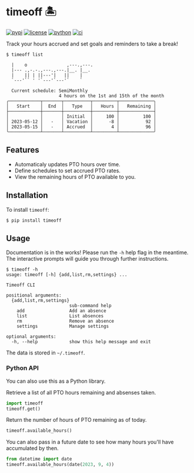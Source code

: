 # timeoff 🏝

[![pypi](https://img.shields.io/pypi/v/timeoff.svg)](https://pypi.python.org/pypi/timeoff) [![license](https://img.shields.io/pypi/l/timeoff.svg)](https://pypi.python.org/pypi/timeoff) [![python](https://img.shields.io/pypi/pyversions/timeoff.svg)](https://pypi.python.org/pypi/timeoff) [![ci](https://github.com/tifa/timeoff/actions/workflows/ci.yml/badge.svg?branch=main)](https://github.com/tifa/timeoff/actions/workflows/ci.yml)

Track your hours accrued and set goals and reminders to take a break!

```console
$ timeoff list

  |    o               ,---.,---.
  |--- .,-.-.,---.,---.|__. |__.
  |    || | ||---'|   ||    |
  `---'`` ' '`---'`---'`    `

  Current schedule: SemiMonthly
                    4 hours on the 1st and 15th of the month
╭────────────┬───────┬──────────┬─────────┬─────────────╮
│   Start    │  End  │   Type   │   Hours │   Remaining │
├────────────┼───────┼──────────┼─────────┼─────────────┤
│            │       │ Initial  │     100 │         100 │
│ 2023-05-12 │   -   │ Vacation │      -8 │          92 │
│ 2023-05-15 │   -   │ Accrued  │       4 │          96 │
╰────────────┴───────┴──────────┴─────────┴─────────────╯
```

## Features

- Automaticaly updates PTO hours over time.
- Define schedules to set accrued PTO rates.
- View the remaining hours of PTO available to you.

## Installation

To install ``timeoff``:

```console
$ pip install timeoff
```

## Usage

Documentation is in the works! Please run the `-h` help flag in the meantime. The interactive prompts will guide you through further instructions.

```console
$ timeoff -h
usage: timeoff [-h] {add,list,rm,settings} ...

Timeoff CLI

positional arguments:
  {add,list,rm,settings}
                        sub-command help
    add                 Add an absence
    list                List absences
    rm                  Remove an absence
    settings            Manage settings

optional arguments:
  -h, --help            show this help message and exit
```

The data is stored in `~/.timeoff`.

### Python API

You can also use this as a Python library.

Retrieve a list of all PTO hours remaining and absenses taken.

```python
import timeoff
timeoff.get()
```

Return the number of hours of PTO remaining as of today.

```python
timeoff.available_hours()
```

You can also pass in a future date to see how many hours you'll have accumulated by then.

```python
from datetime import date
timeoff.available_hours(date(2023, 9, 4))
```
